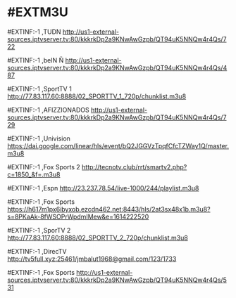 # #EXTM3U

#EXTINF:-1 ,TUDN
http://us1-external-sources.iptvserver.tv:80/kkkrkDp2a9KNwAwGzpb/QT94uK5NNQw4r4Qs/722

#EXTINF:-1 ,beIN Ñ
http://us1-external-sources.iptvserver.tv:80/kkkrkDp2a9KNwAwGzpb/QT94uK5NNQw4r4Qs/487

#EXTINF:-1 ,SportTV 1
http://77.83.117.60:8888/02_SPORTTV_1_720p/chunklist.m3u8

#EXTINF:-1 ,AFIZZIONADOS
http://us1-external-sources.iptvserver.tv:80/kkkrkDp2a9KNwAwGzpb/QT94uK5NNQw4r4Qs/729

#EXTINF:-1 ,Univision
https://dai.google.com/linear/hls/event/bQ2JGGVzTpqfCfcTZWay1Q/master.m3u8

#EXTINF:-1 ,Fox Sports 2
http://tecnotv.club/rrt/smartv2.php?c=1850_&f=.m3u8

#EXTINF:-1 ,Espn
http://23.237.78.54/live-1000/244/playlist.m3u8

#EXTINF:-1 ,Fox Sports
https://h617m1px6ibyxob.ezcdn462.net:8443/hls/2at3sx48x1b.m3u8?s=8PKaAk-8fWSOPrWpdmIMew&e=1614222520

#EXTINF:-1 ,SporTV 2
http://77.83.117.60:8888/02_SPORTTV_2_720p/chunklist.m3u8

#EXTINF:-1 ,DirecTV
http://tv5full.xyz:25461/jmbalut1968@gmail.com/123/1733

#EXTINF:-1 ,Fox Sports
http://us1-external-sources.iptvserver.tv:80/kkkrkDp2a9KNwAwGzpb/QT94uK5NNQw4r4Qs/531
